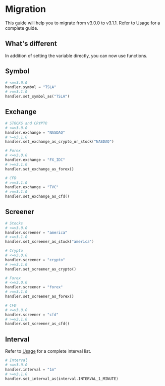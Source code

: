 # Migration
This guide will help you to migrate from v3.0.0 to v3.1.1. Refer to [Usage](usage.md) for a complete guide.

## What's different
In addition of setting the variable directly, you can now use functions.

## Symbol
```python
# <=v3.0.0
handler.symbol = "TSLA"
# >=v3.1.0
handler.set_symbol_as("TSLA")
```

## Exchange

```python
# STOCKS and CRYPTO
# <=v3.0.0
handler.exchange = "NASDAQ"
# >=v3.1.0
handler.set_exchange_as_crypto_or_stock("NASDAQ")
```

```python
# Forex
# <=v3.0.0
handler.exchange = "FX_IDC"
# >=v3.1.0
handler.set_exchange_as_forex()
```

```python
# CFD
# >=v3.1.0
handler.exchange = "TVC"
# >=v3.1.0
handler.set_exchange_as_cfd()
```

## Screener
```python
# Stocks
# <=v3.0.0
handler.screener = "america"
# >=v3.1.0
handler.set_screener_as_stock("america")
```

```python
# Crypto
# <=v3.0.0
handler.screener = "crypto"
# >=v3.1.0
handler.set_screener_as_crypto()
```

```python
# Forex
# <=v3.0.0
handler.screener = "forex"
# >=v3.1.0
handler.set_screener_as_forex()
```

```python
# CFD
# <=v3.0.0
handler.screener = "cfd"
# >=v3.1.0
handler.set_screener_as_cfd()
```

## Interval

Refer to [Usage](usage.html#setting-the-interval) for a complete interval list.

```python
# Interval
# <=v3.0.0
handler.interval = "1m"
# >=v3.1.0
handler.set_interval_as(interval.INTERVAL_1_MINUTE)
```
